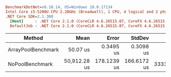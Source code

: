 ``` ini

BenchmarkDotNet=v0.10.14, OS=Windows 10.0.17134
Intel Core i5-5200U CPU 2.20GHz (Broadwell), 1 CPU, 4 logical and 2 physical cores
.NET Core SDK=2.1.300
  [Host]     : .NET Core 2.1.0 (CoreCLR 4.6.26515.07, CoreFX 4.6.26515.06), 64bit RyuJIT
  DefaultJob : .NET Core 2.1.0 (CoreCLR 4.6.26515.07, CoreFX 4.6.26515.06), 64bit RyuJIT


```
|             Method |         Mean |       Error |      StdDev |       Gen 0 |       Gen 1 |       Gen 2 |    Allocated |
|------------------- |-------------:|------------:|------------:|------------:|------------:|------------:|-------------:|
| ArrayPoolBenchmark |     50.07 us |   0.3495 us |   0.3098 us |           - |           - |           - |          0 B |
|    NoPoolBenchmark | 50,912.28 us | 178.1239 us | 166.6172 us | 333312.5000 | 333312.5000 | 333312.5000 | 1048600000 B |

